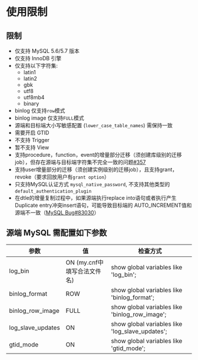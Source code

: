 # 使用限制

## 限制

* 仅支持 MySQL 5.6/5.7 版本
* 仅支持 InnoDB 引擎
* 仅支持以下字符集:
  * latin1
  * latin2
  * gbk
  * utf8
  * utf8mb4
  * binary
* binlog 仅支持`row`模式
* binlog image 仅支持`FULL`模式
* 源端和目标端大小写敏感配置 \(`lower_case_table_names`\) 需保持一致 
* 需要开启 GTID
* 不支持 Trigger
* 暂不支持 View
* 支持procedure，function，event的增量部分迁移（须创建库级别的迁移job），但存在源端与目标端字符集不完全一致的问题[\#357](https://github.com/actiontech/dtle/issues/357)
* 支持user增量部分的迁移（须创建实例级别的迁移job），且支持grant，revoke（要求回放用户有`grant option`）
* 只支持MySQL认证方式 `mysql_native_password`, 不支持其他类型的`default_authentication_plugin`
* 在dtle的增量复制过程中，如果源端执行replace into语句或者执行产生Duplicate entry冲突insert语句，可能导致目标端的 AUTO\_INCREMENT值和源端不一致（[MySQL Bug\#83030](https://bugs.mysql.com/bug.php?id=83030&tdsourcetag=s_pctim_aiomsg)）

## 源端 MySQL 需配置如下参数

| 参数 | 值 | 检查方式 |
| --- | --- | --- |
| log\_bin | ON (my.cnf中填写合法文件名) | show global variables like 'log\_bin'; |
| binlog\_format | ROW | show global variables like 'binlog\_format'; |
| binlog\_row\_image | FULL | show global variables like 'binlog\_row\_image'; |
| log\_slave\_updates | ON | show global variables like 'log\_slave\_updates'; |
| gtid\_mode | ON | show global variables like 'gtid\_mode'; |



